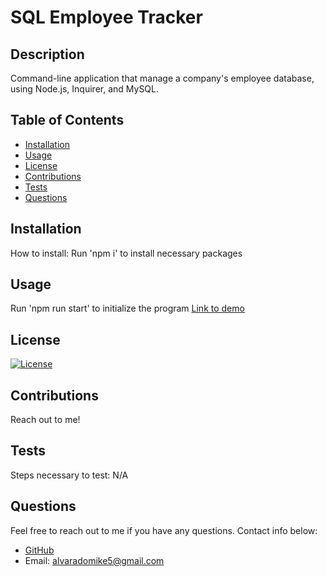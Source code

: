 # SQL Employee Tracker

  ## Description
  
  Command-line application that manage a company's employee database, using Node.js, Inquirer, and MySQL.

  ## Table of Contents
  
  - [Installation](#installation)
  - [Usage](#Usage)
  - [License](#License)
  - [Contributions](#Contributions)
  - [Tests](#Tests)
  - [Questions](#Questions)

  ## Installation
  
  How to install:
  Run 'npm i' to install necessary packages

  ## Usage
  
  Run 'npm run start' to initialize the program
  [Link to demo](https://drive.google.com/file/d/1dHCX9g0WbPw7qSP89JBp9AzgbXEnOeOQ/view)

  ## License
  
  [![License](https://img.shields.io/badge/License-MIT-yellow.svg)](https://opensource.org/licenses/MIT)

  ## Contributions
  
  Reach out to me!

  ## Tests
  
  Steps necessary to test:
  N/A

  ## Questions
  
  Feel free to reach out to me if you have any questions. Contact info below:
  - [GitHub](https:://github.com/Michael-Alvarado)
  - Email: alvaradomike5@gmail.com
